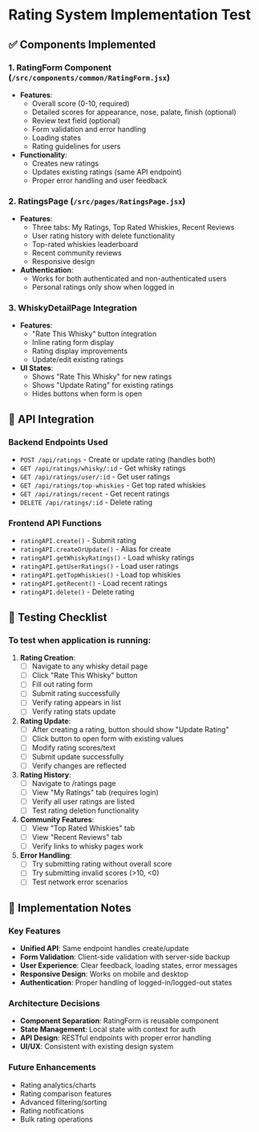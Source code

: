 # Rating System Implementation Test

## ✅ Components Implemented

### 1. RatingForm Component (`/src/components/common/RatingForm.jsx`)
- **Features**:
  - Overall score (0-10, required)
  - Detailed scores for appearance, nose, palate, finish (optional)
  - Review text field (optional)
  - Form validation and error handling
  - Loading states
  - Rating guidelines for users
- **Functionality**:
  - Creates new ratings
  - Updates existing ratings (same API endpoint)
  - Proper error handling and user feedback

### 2. RatingsPage (`/src/pages/RatingsPage.jsx`)
- **Features**:
  - Three tabs: My Ratings, Top Rated Whiskies, Recent Reviews
  - User rating history with delete functionality
  - Top-rated whiskies leaderboard
  - Recent community reviews
  - Responsive design
- **Authentication**:
  - Works for both authenticated and non-authenticated users
  - Personal ratings only show when logged in

### 3. WhiskyDetailPage Integration
- **Features**:
  - "Rate This Whisky" button integration
  - Inline rating form display
  - Rating display improvements
  - Update/edit existing ratings
- **UI States**:
  - Shows "Rate This Whisky" for new ratings
  - Shows "Update Rating" for existing ratings
  - Hides buttons when form is open

## 🔗 API Integration

### Backend Endpoints Used
- `POST /api/ratings` - Create or update rating (handles both)
- `GET /api/ratings/whisky/:id` - Get whisky ratings
- `GET /api/ratings/user/:id` - Get user ratings
- `GET /api/ratings/top-whiskies` - Get top rated whiskies
- `GET /api/ratings/recent` - Get recent ratings
- `DELETE /api/ratings/:id` - Delete rating

### Frontend API Functions
- `ratingAPI.create()` - Submit rating
- `ratingAPI.createOrUpdate()` - Alias for create
- `ratingAPI.getWhiskyRatings()` - Load whisky ratings
- `ratingAPI.getUserRatings()` - Load user ratings
- `ratingAPI.getTopWhiskies()` - Load top whiskies
- `ratingAPI.getRecent()` - Load recent ratings
- `ratingAPI.delete()` - Delete rating

## 🧪 Testing Checklist

### To test when application is running:

1. **Rating Creation**:
   - [ ] Navigate to any whisky detail page
   - [ ] Click "Rate This Whisky" button
   - [ ] Fill out rating form
   - [ ] Submit rating successfully
   - [ ] Verify rating appears in list
   - [ ] Verify rating stats update

2. **Rating Update**:
   - [ ] After creating a rating, button should show "Update Rating"
   - [ ] Click button to open form with existing values
   - [ ] Modify rating scores/text
   - [ ] Submit update successfully
   - [ ] Verify changes are reflected

3. **Rating History**:
   - [ ] Navigate to /ratings page
   - [ ] View "My Ratings" tab (requires login)
   - [ ] Verify all user ratings are listed
   - [ ] Test rating deletion functionality

4. **Community Features**:
   - [ ] View "Top Rated Whiskies" tab
   - [ ] View "Recent Reviews" tab
   - [ ] Verify links to whisky pages work

5. **Error Handling**:
   - [ ] Try submitting rating without overall score
   - [ ] Try submitting invalid scores (>10, <0)
   - [ ] Test network error scenarios

## 🔧 Implementation Notes

### Key Features
- **Unified API**: Same endpoint handles create/update
- **Form Validation**: Client-side validation with server-side backup
- **User Experience**: Clear feedback, loading states, error messages
- **Responsive Design**: Works on mobile and desktop
- **Authentication**: Proper handling of logged-in/logged-out states

### Architecture Decisions
- **Component Separation**: RatingForm is reusable component
- **State Management**: Local state with context for auth
- **API Design**: RESTful endpoints with proper error handling
- **UI/UX**: Consistent with existing design system

### Future Enhancements
- Rating analytics/charts
- Rating comparison features
- Advanced filtering/sorting
- Rating notifications
- Bulk rating operations